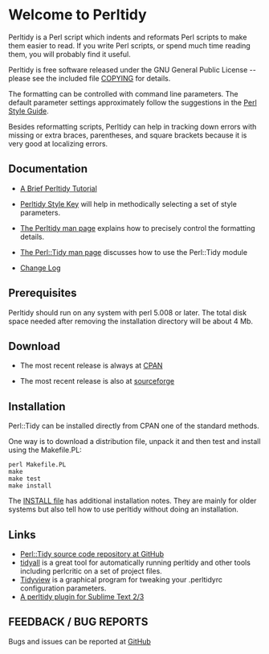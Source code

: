 # Welcome to Perltidy

Perltidy is a Perl script which indents and reformats Perl scripts to make them
easier to read.  If you write Perl scripts, or spend much time
reading them, you will probably find it useful.

Perltidy is free software released under the GNU General Public
License -- please see the included file [COPYING](../COPYING) for details.

The formatting can be controlled with command line parameters.  The default
parameter settings approximately follow the suggestions in the
[Perl Style Guide](https://perldoc.perl.org/perlstyle.html).

Besides reformatting scripts, Perltidy can help in tracking
down errors with missing or extra braces, parentheses, and square brackets
because it is very good at localizing errors.

## Documentation

- [A Brief Perltidy Tutorial](./tutorial.html)

- [Perltidy Style Key](./stylekey.html) will help
 in methodically selecting a set of style parameters.

- [The Perltidy man page](./perltidy.html) explains how
to precisely control the formatting details.

- [The Perl::Tidy man page](./Tidy.html) discusses how to use the Perl::Tidy module

- [Change Log](./ChangeLog.html)


## Prerequisites

Perltidy should run on any system with perl 5.008 or later.
The total disk space needed after removing the installation directory will be
about 4 Mb.


## Download


- The most recent release is always at [CPAN](https://metacpan.org/release/Perl-Tidy)

- The most recent release is also at [sourceforge](https://sourceforge.net/projects/perltidy/)


## Installation

Perl::Tidy can be installed directly from CPAN one of the standard methods.

One way is to download a distribution file, unpack it and then 
test and install using the Makefile.PL:

    perl Makefile.PL
    make
    make test
    make install

The [INSTALL file](./INSTALL.html) has additional installation notes. They
are mainly for older systems but also tell how to use perltidy without doing an installation.

## Links

 - [Perl::Tidy source code repository at GitHub](https://github.com/perltidy/perltidy)
 - [tidyall](https://metacpan.org/pod/distribution/Code-TidyAll/bin/tidyall) is a great tool for automatically running perltidy and other tools including perlcritic on a set of project files.
 - [Tidyview](http://sourceforge.net/projects/tidyview) is a graphical program for tweaking your .perltidyrc configuration parameters.
 - [A perltidy plugin for Sublime Text 2/3](https://github.com/vifo/SublimePerlTidy)


## FEEDBACK / BUG REPORTS

Bugs and issues can be reported at [GitHub](https://github.com/perltidy/perltidy/issues)
